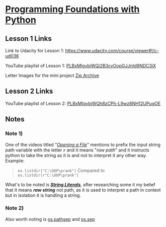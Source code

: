 # [Programming Foundations with Python](https://www.udacity.com/course/ud036)

## Lesson 1 Links
Link to Udacity for Lesson 1: https://www.udacity.com/course/viewer#!/c-ud036

YouTube playlist of Lesson 1: [PLBxMIgvbjWQi2B3cyOopGJJntd9NDC3iX](https://www.youtube.com/playlist?list=PLBxMIgvbjWQi2B3cyOopGJJntd9NDC3iX)

Letter Images for the mini project [Zip Archive](https://github.com/CrandellWS/Udacity-Nanodegree/blob/master/Programming%20Foundations%20with%20Python/Lesson%201/extras/Letters/png-letters.zip)

## Lesson 2 Links

YouTube playlist of Lesson 2: [PLBxMIgvbjWQh8zCPh-L9wz8NH12UPugOE](https://www.youtube.com/playlist?list=PLBxMIgvbjWQh8zCPh-L9wz8NH12UPugOE)

## Notes

### Note 1)
One of the videos titled "*[Opening a File](https://www.youtube.com/watch?v=f8CjSt624pc&list=PLBxMIgvbjWQi2B3cyOopGJJntd9NDC3iX&index=21)*" mentions to prefix the input string path variable with the letter **`r`** and it means "*raw path*" and it instructs python to take the string as it is and not to interpret it any other way. Example:

> `os.listdir("C:\OOP\prank")`
Compared to 
> `os.listdir(r"C:\OOP\prank")`

 What's to be noted is [***String Literals***](https://docs.python.org/reference/lexical_analysis.html#literals), after researching some it my belief that it means ***raw string*** not path, as it is used to interpret a path in context but in isolation it is handling a string.

### Note 2)
Also worth noting is [os.pathsep](https://docs.python.org/library/os.html#os.pathsep)
and [os.sep](https://docs.python.org/library/os.html#os.sep)
